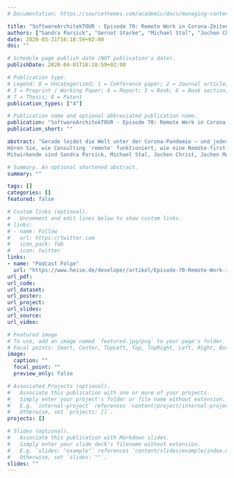 ```yaml
---
# Documentation: https://sourcethemes.com/academic/docs/managing-content/

title: "SoftwareArchitekTOUR - Episode 70: Remote Work in Corona-Zeiten "
authors: ["Sandra Parsick", "Gernot Starke", "Michael Stal", "Jochen Christ", "Jochen Mader"]
date: 2020-03-31T16:18:59+02:00
doi: ""

# Schedule page publish date (NOT publication's date).
publishDate: 2020-04-01T16:18:59+02:00

# Publication type.
# Legend: 0 = Uncategorized; 1 = Conference paper; 2 = Journal article;
# 3 = Preprint / Working Paper; 4 = Report; 5 = Book; 6 = Book section;
# 7 = Thesis; 8 = Patent
publication_types: ["4"]

# Publication name and optional abbreviated publication name.
publication: "SoftwareArchitekTOUR - Episode 70: Remote Work in Corona-Zeiten"
publication_short: ""

abstract: "Gerade leidet die Welt unter der Corona-Pandemie – und jeder Mensch in der IT darf oder muss gerade im Homeoffice arbeiten. Dazu passend erzählen fünf ITler über ihre Erfahrungen mit Remote-Arbeit und Homeoffice – und wo der Unterschied zwischen Pandemiesituation und normaler Remote-Arbeit liegt.\n\n
Hören Sie, wie Consulting 'remote' funktioniert, wie eine Remote-first-Firma agiert, wie weltweit verteilte Architektur- und Entwicklungsprojekte funktionieren. Erfahren Sie, dass Remote-Mob-Programming wirklich funktioniert (und wo dessen Grenzen liegen), wie eine Firma es geschafft hat, von 100 Prozent On-Site auf 100 Rrozent Remote umzustellen, und wie das Homeoffice ein (fast gescheitertes) Buchprojekt gerettet hat.\n\n
Mitwirkende sind Sandra Parsick, Michael Stal, Jochen Christ, Jochen Mader und Gernot Stark. "

# Summary. An optional shortened abstract.
summary: ""

tags: []
categories: []
featured: false

# Custom links (optional).
#   Uncomment and edit lines below to show custom links.
# links:
# - name: Follow
#   url: https://twitter.com
#   icon_pack: fab
#   icon: twitter
links:
- name: "Podcast Folge"
  url: "https://www.heise.de/developer/artikel/Episode-70-Remote-Work-in-Corona-Zeiten-4692875.html"
url_pdf:
url_code:
url_dataset:
url_poster:
url_project:
url_slides:
url_source:
url_video:

# Featured image
# To use, add an image named `featured.jpg/png` to your page's folder.
# Focal points: Smart, Center, TopLeft, Top, TopRight, Left, Right, BottomLeft, Bottom, BottomRight.
image:
  caption: ""
  focal_point: ""
  preview_only: false

# Associated Projects (optional).
#   Associate this publication with one or more of your projects.
#   Simply enter your project's folder or file name without extension.
#   E.g. `internal-project` references `content/project/internal-project/index.md`.
#   Otherwise, set `projects: []`.
projects: []

# Slides (optional).
#   Associate this publication with Markdown slides.
#   Simply enter your slide deck's filename without extension.
#   E.g. `slides: "example"` references `content/slides/example/index.md`.
#   Otherwise, set `slides: ""`.
slides: ""
---
```

